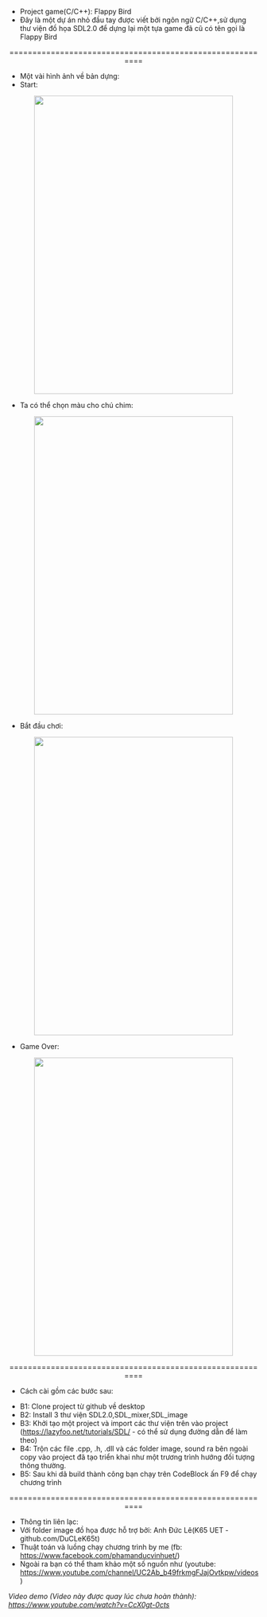 * Project game(C/C++): Flappy Bird
* Đây là một dự án nhỏ đầu tay được viết bởi ngôn ngữ C/C++,sử dụng thư viện đồ họa SDL2.0 để dựng lại một tựa game đã cũ có tên gọi là Flappy Bird

<p align="center">==========================================================</p>

* Một vài hình ảnh về bản dựng:
* Start:
<p align="center"> 
<img width="400" height="600" src="https://user-images.githubusercontent.com/66615495/175663409-655e0844-e754-4693-b7c9-3239360acff1.png">
</p>

* Ta có thể chọn màu cho chú chim:
<p align="center"> 
<img width="400" height="600" src="https://user-images.githubusercontent.com/66615495/175664253-f6207e50-82b4-4d63-9698-d32e1cc842a3.png">
</p>

* Bắt đầu chơi:
<p align="center"> 
<img width="400" height="600" src="https://user-images.githubusercontent.com/66615495/175664773-8268eaa6-4004-48dd-ae38-e0a17b56b466.png">
</p>

* Game Over:
<p align="center"> 
<img width="400" height="600" src="https://user-images.githubusercontent.com/66615495/175665063-e9d722c7-224d-49fe-93b8-71591047606d.png">
</p>

<p align="center">==========================================================</p>

* Cách cài gồm các bước sau:
+ B1: Clone project từ github về desktop
+ B2: Install 3 thư viện SDL2.0,SDL_mixer,SDL_image 
+ B3: Khởi tạo một project và import các thư viện trên vào project (https://lazyfoo.net/tutorials/SDL/ - có thể sử dụng đường dẫn để làm theo)
+ B4: Trộn các file .cpp, .h, .dll và các folder image, sound ra bên ngoài copy vào project đã tạo triển khai như một trương trình hướng đối tượng thông thường.
+ B5: Sau khi dã build thành công bạn chạy trên CodeBlock ấn F9 để chạy chương trình
 
<p align="center">==========================================================</p>

* Thông tin liên lạc:
* Với folder image đồ họa được hỗ trợ bởi: Anh Đức Lê(K65 UET - github.com/DuCLeK65t)
* Thuật toán và luồng chạy chương trình by me (fb: https://www.facebook.com/phamanducvinhuet/)
* Ngoài ra bạn có thể tham khảo một số nguồn như (youtube: https://www.youtube.com/channel/UC2Ab_b49frkmgFJajOvtkpw/videos)

*Video demo (Video này được quay lúc chưa hoàn thành): https://www.youtube.com/watch?v=CcX0gt-0cts*

